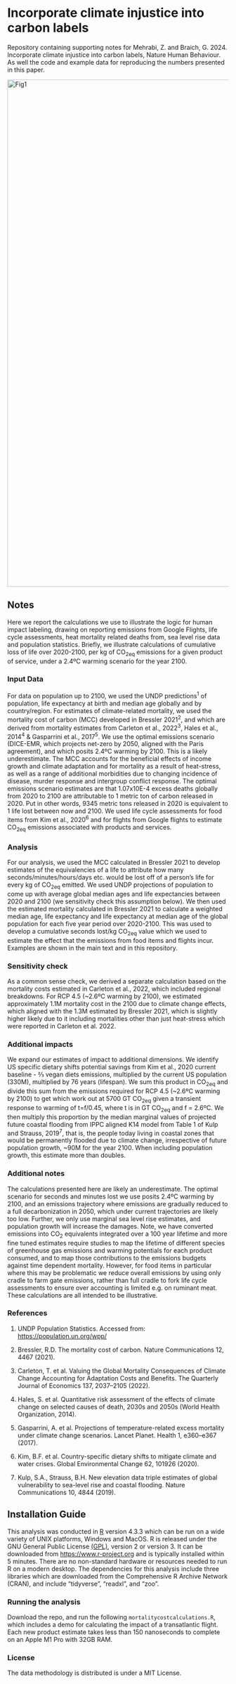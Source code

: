 # Incorporate climate injustice into carbon labels

Repository containing supporting notes for Mehrabi, Z. and Braich, G. 2024. Incorporate climate injustice into carbon labels, Nature Human Behaviour. As well the code and example data for reproducing the numbers presented in this paper.

<img width="1155" alt="Fig1" src="https://github.com/user-attachments/assets/988748d6-2579-42d8-8f1d-7b32e8a90424">

## Notes
Here we report the calculations we use to illustrate the logic for human impact labeling, drawing on reporting emissions from Google Flights, life cycle assessments, heat mortality related deaths from, sea level rise data and population statistics. Briefly, we illustrate calculations of cumulative loss of life over 2020-2100, per kg of CO<sub>2</sub><sub>eq</sub> emissions for a given product of service, under a 2.4ºC warming scenario for the year 2100.

### Input Data
For data on population up to 2100, we used the UNDP predictions<sup>1</sup> of population, life expectancy at birth and median age globally and by country/region. For estimates of climate-related mortality, we used the mortality cost of carbon (MCC) developed in Bressler 2021<sup>2</sup>, and which are derived from mortality estimates from Carleton et al., 2022<sup>3</sup>, Hales et al., 2014<sup>4</sup> & Gasparrini et al., 2017<sup>5</sup>. We use the optimal emissions scenario (DICE-EMR, which projects net-zero by 2050, aligned with the Paris agreement), and which posits 2.4ºC warming by 2100. This is a likely underestimate. The MCC accounts for the beneficial effects of income growth and climate adaptation and for mortality as a result of heat-stress, as well as a range of additional morbidities due to changing incidence of disease, murder response and intergroup conflict response. The optimal emissions scenario estimates are that 1.07x10E-4 excess deaths globally from 2020 to 2100 are attributable to 1 metric ton of carbon released in 2020. Put in other words, 9345 metric tons released in 2020 is equivalent to 1 life lost between now and 2100. We used life cycle assessments for food items from Kim et al., 2020<sup>6</sup> and for flights from Google flights to estimate CO<sub>2</sub><sub>eq</sub> emissions associated with products and services.

### Analysis
For our analysis, we used the MCC calculated in Bressler 2021 to develop estimates of the equivalencies of a life to attribute how many seconds/minutes/hours/days etc. would be lost off of a person’s life for every kg of CO<sub>2</sub><sub>eq</sub> emitted. We used UNDP projections of population to come up with average global median ages and life expectancies between 2020 and 2100 (we sensitivity check this assumption below). We then used the estimated mortality calculated in Bressler 2021 to calculate a weighted median age, life expectancy and life expectancy at median age of the global population for each five year period over 2020-2100. This was used to develop a cumulative seconds lost/kg CO<sub>2</sub><sub>eq</sub> value which we used to estimate the effect that the emissions from food items and flights incur. Examples are shown in the main text and in this repository.

### Sensitivity check
As a common sense check, we derived a separate calculation based on the mortality costs estimated in Carleton et al., 2022, which included regional breakdowns. For RCP 4.5 (~2.6ºC warming by 2100), we estimated approximately 1.1M mortality cost in the 2100 due to climate change effects, which aligned with the 1.3M estimated by Bressler 2021, which is slightly higher likely due to it including mortalities other than just heat-stress which were reported in Carleton et al. 2022.

### Additional impacts
We expand our estimates of impact to additional dimensions. We identify US specific dietary shifts potential savings from Kim et al., 2020 current baseline - ⅔ vegan diets emissions, multiplied by the current US population (330M), multiplied by 76 years (lifespan). We sum this product in CO<sub>2</sub><sub>eq</sub> and divide this sum from the emissions required for RCP 4.5 (~2.6ºC warming by 2100) to get which work out at 5700 GT CO<sub>2</sub><sub>eq</sub> given a transient response to warming of t=f/0.45, where t is in GT CO<sub>2</sub><sub>eq</sub> and f = 2.6ºC. We then multiply this proportion by the median marginal values of projected future coastal flooding from IPPC aligned K14 model from Table 1 of Kulp and Strauss, 2019<sup>7</sup>, that is, the people today living in coastal zones that would be permanently flooded due to climate change, irrespective of future population growth, ~90M for the year 2100. When including population growth, this estimate more than doubles.

### Additional notes
The calculations presented here are likely an underestimate. The optimal scenario for seconds and minutes lost we use posits 2.4ºC warming by 2100, and an emissions trajectory where emissions are gradually reduced to a full decarbonization in 2050, which under current trajectories are likely too low. Further, we only use marginal sea level rise estimates, and population growth will increase the damages. Note, we have converted emissions into CO<sub>2</sub> equivalents integrated over a 100 year lifetime and more fine tuned estimates require studies to map the lifetime of different species of greenhouse gas emissions and warming potentials for each product consumed, and to map those contributions to the emissions budgets against time dependent mortality. However, for food items in particular where this may be problematic we reduce overall emissions by using only cradle to farm gate emissions, rather than full cradle to fork life cycle assessments to ensure over accounting is limited e.g. on ruminant meat. These calculations are all intended to be illustrative.

### References
1.	UNDP Population Statistics. Accessed from: https://population.un.org/wpp/
2.	Bressler, R.D. The mortality cost of carbon. Nature Communications 12, 4467 (2021).
 
3.	Carleton, T. et al. Valuing the Global Mortality Consequences of Climate Change Accounting for Adaptation Costs and Benefits. The Quarterly Journal of Economics 137, 2037–2105 (2022).
4.	Hales, S. et al. Quantitative risk assessment of the effects of climate change on selected causes of death, 2030s and 2050s (World Health Organization, 2014).
5.	Gasparrini, A. et al. Projections of temperature-related excess mortality under climate change scenarios. Lancet Planet. Health 1, e360–e367 (2017).
6.	Kim, B.F. et al. Country-specific dietary shifts to mitigate climate and water crises.
Global Environmental Change 62, 101926 (2020).
7.	Kulp, S.A., Strauss, B.H. New elevation data triple estimates of global vulnerability to sea-level rise and coastal flooding. Nature Communications 10, 4844 (2019).


## Installation Guide
This analysis was conducted in [R](https://www.r-project.org) version 4.3.3 which can be run on a wide variety of UNIX platforms, Windows and MacOS. R is released under the GNU General Public License [(GPL)](https://www.gnu.org/licenses/old-licenses/gpl-2.0.html), version 2 or version 3. It can be downloaded from https://www.r-project.org and is typically installed within 5 minutes.  There are no non-standard hardware or resources needed to run R on a modern desktop. The dependencies for this analysis include three libraries which are downloaded from the Comprehensive R Archive Network (CRAN), and include “tidyverse”, “readxl”, and “zoo”.

### Running the analysis
Download the repo,  and run the following `mortalitycostcalculations.R`, which includes a demo for calculating the impact of a transatlantic flight. Each new product estimate takes less than 150 nanoseconds to complete on an Apple M1 Pro with 32GB RAM.

### License
The data methodology is distributed is under a MIT License.













